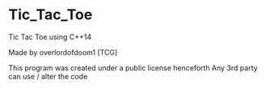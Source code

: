 # Tic_Tac_Toe
Tic Tac Toe using C++14

Made by overlordofdoom1 [TCG]

This program was created under a public license henceforth
Any 3rd party can use / alter the code
